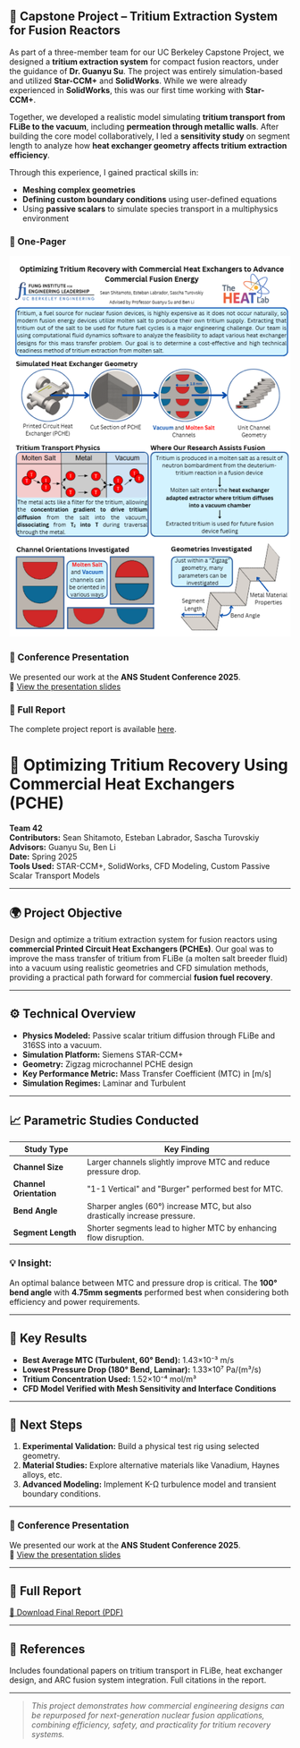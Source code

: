 ## 🔬 Capstone Project – Tritium Extraction System for Fusion Reactors

As part of a three-member team for our UC Berkeley Capstone Project, we designed a **tritium extraction system** for compact fusion reactors, under the guidance of **Dr. Guanyu Su**. The project was entirely simulation-based and utilized **Star-CCM+** and **SolidWorks**. While we were already experienced in **SolidWorks**, this was our first time working with **Star-CCM+**.

Together, we developed a realistic model simulating **tritium transport from FLiBe to the vacuum**, including **permeation through metallic walls**. After building the core model collaboratively, I led a **sensitivity study** on segment length to analyze how **heat exchanger geometry affects tritium extraction efficiency**.

Through this experience, I gained practical skills in:
- **Meshing complex geometries**
- **Defining custom boundary conditions** using user-defined equations
- Using **passive scalars** to simulate species transport in a multiphysics environment

### 🧾 One-Pager
![Screenshot](onepager.png)

### 🎤 Conference Presentation
We presented our work at the **ANS Student Conference 2025**.  
📎 [View the presentation slides](./ANS.pdf)

### 📄 Full Report
The complete project report is available [here](./Project_Tritium_Extraction_FinalReport_2025.pdf).

# 🔬 Optimizing Tritium Recovery Using Commercial Heat Exchangers (PCHE)

**Team 42**  
**Contributors:** Sean Shitamoto, Esteban Labrador, Sascha Turovskiy  
**Advisors:** Guanyu Su, Ben Li  
**Date:** Spring 2025  
**Tools Used:** STAR-CCM+, SolidWorks, CFD Modeling, Custom Passive Scalar Transport Models

---

## 🌍 Project Objective

Design and optimize a tritium extraction system for fusion reactors using **commercial Printed Circuit Heat Exchangers (PCHEs)**. Our goal was to improve the mass transfer of tritium from FLiBe (a molten salt breeder fluid) into a vacuum using realistic geometries and CFD simulation methods, providing a practical path forward for commercial **fusion fuel recovery**.

---

## ⚙️ Technical Overview

- **Physics Modeled:** Passive scalar tritium diffusion through FLiBe and 316SS into a vacuum.
- **Simulation Platform:** Siemens STAR-CCM+
- **Geometry:** Zigzag microchannel PCHE design
- **Key Performance Metric:** Mass Transfer Coefficient (MTC) in [m/s]
- **Simulation Regimes:** Laminar and Turbulent

---

## 📈 Parametric Studies Conducted

| Study Type               | Key Finding                                                                 |
|--------------------------|------------------------------------------------------------------------------|
| **Channel Size**         | Larger channels slightly improve MTC and reduce pressure drop.               |
| **Channel Orientation**  | "1-1 Vertical" and "Burger" performed best for MTC.                         |
| **Bend Angle**           | Sharper angles (60°) increase MTC, but also drastically increase pressure.  |
| **Segment Length**       | Shorter segments lead to higher MTC by enhancing flow disruption.           |

### 💡 Insight:
An optimal balance between MTC and pressure drop is critical. The **100° bend angle** with **4.75mm segments** performed best when considering both efficiency and power requirements.

---

## 🧪 Key Results

- **Best Average MTC (Turbulent, 60° Bend):** 1.43×10⁻³ m/s  
- **Lowest Pressure Drop (180° Bend, Laminar):** 1.33×10⁷ Pa/(m³/s)
- **Tritium Concentration Used:** 1.52×10⁻⁴ mol/m³  
- **CFD Model Verified with Mesh Sensitivity and Interface Conditions**

---

## 🔄 Next Steps

1. **Experimental Validation:** Build a physical test rig using selected geometry.
2. **Material Studies:** Explore alternative materials like Vanadium, Haynes alloys, etc.
3. **Advanced Modeling:** Implement K-Ω turbulence model and transient boundary conditions.


---

### 🎤 Conference Presentation
We presented our work at the **ANS Student Conference 2025**.  
📎 [View the presentation slides](./ANS.pdf)

---

## 📄 Full Report

[📘 Download Final Report (PDF)](./Project_Tritium_Extraction_FinalReport_2025%20(1).pdf)

---

## 🔗 References

Includes foundational papers on tritium transport in FLiBe, heat exchanger design, and ARC fusion system integration. Full citations in the report.

---

> _This project demonstrates how commercial engineering designs can be repurposed for next-generation nuclear fusion applications, combining efficiency, safety, and practicality for tritium recovery systems._

